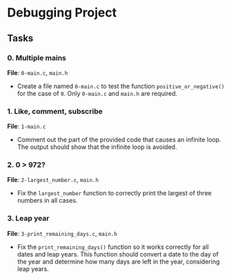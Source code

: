 # Debugging Project

## Tasks

### 0. Multiple mains

**File**: `0-main.c`, `main.h`

- Create a file named `0-main.c` to test the function `positive_or_negative()` for the case of `0`. Only `0-main.c` and `main.h` are required.

### 1. Like, comment, subscribe

**File**: `1-main.c`

- Comment out the part of the provided code that causes an infinite loop. The output should show that the infinite loop is avoided.

### 2. 0 > 972?

**File**: `2-largest_number.c`, `main.h`

- Fix the `largest_number` function to correctly print the largest of three numbers in all cases.

### 3. Leap year

**File**: `3-print_remaining_days.c`, `main.h`

- Fix the `print_remaining_days()` function so it works correctly for all dates and leap years. This function should convert a date to the day of the year and determine how many days are left in the year, considering leap years.
